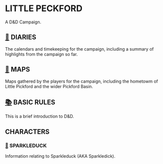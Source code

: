 # LITTLE PECKFORD
A D&D Campaign.

## [📅](./DIARIES/README.md) DIARIES

The calendars and timekeeping for the campaign, including a summary of highlights from the campaign so far. 


## [📌](./MAPS/README.md) MAPS

Maps gathered by the players for the campaign, including the hometowm of Little Pickford and the wider Pickford Basin. 


## [📚](./BASIC-RULES.md) BASIC RULES

This is a brief introduction to D&D. 


## CHARACTERS


### [🦆](./SPARKLEDUCK/README.md) SPARKLEDUCK

Information relating to Sparkleduck (AKA Sparkledick). 